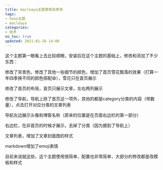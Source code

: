 ```yaml
---
title: macleaya主题使用及修改
tags:
- hexo主题
- macleaya
categories:
- 技术
no_toc: true
updated: 2021-01-26 14:00
---
```


这个主题第一眼看上去比较顺眼，安装后在这个主题的基础上，修改和添加了不少东西：

修改了背景色，修改了其他一些细节的颜色，增加了首页雪花飘落的效果（打算一年四季换不同的颜色搭配:smile:），雪花只在首页展示

修改了首页的布局，首页只展示文章，左右两列展示

修改了导航，导航上除了首页这一项外，其他的都是category分类的内容（带数量），点击打开对应分类的文章列表

导航左边展示头像和博客名称（原来的位置是在页面右边栏的第一部分）

右边栏，在非首页的时候才展示，去掉了分类（因为挪到了导航上）

文章列表，增加了文章封面图的样式

markdown增加了emoji表情

目前来说就这些，这个主题使用很简单，配置也非常简单，大部分的修改都是改模板和样式



